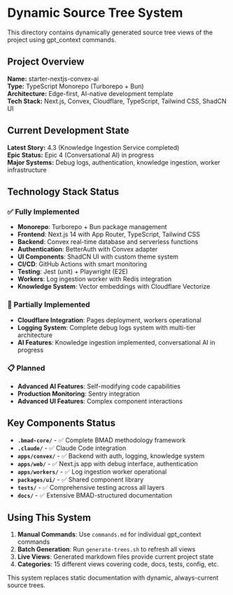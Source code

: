 # Dynamic Source Tree System

This directory contains dynamically generated source tree views of the project using gpt_context commands.

## Project Overview

**Name:** starter-nextjs-convex-ai  
**Type:** TypeScript Monorepo (Turborepo + Bun)  
**Architecture:** Edge-first, AI-native development template  
**Tech Stack:** Next.js, Convex, Cloudflare, TypeScript, Tailwind CSS, ShadCN UI

## Current Development State

**Latest Story:** 4.3 (Knowledge Ingestion Service completed)  
**Epic Status:** Epic 4 (Conversational AI) in progress  
**Major Systems:** Debug logs, authentication, knowledge ingestion, worker infrastructure

## Technology Stack Status

### ✅ Fully Implemented

- **Monorepo**: Turborepo + Bun package management
- **Frontend**: Next.js 14 with App Router, TypeScript, Tailwind CSS
- **Backend**: Convex real-time database and serverless functions
- **Authentication**: BetterAuth with Convex adapter
- **UI Components**: ShadCN UI with custom theme system
- **CI/CD**: GitHub Actions with smart monitoring
- **Testing**: Jest (unit) + Playwright (E2E)
- **Workers**: Log ingestion worker with Redis integration
- **Knowledge System**: Vector embeddings with Cloudflare Vectorize

### 🔄 Partially Implemented

- **Cloudflare Integration**: Pages deployment, workers operational
- **Logging System**: Complete debug logs system with multi-tier architecture
- **AI Features**: Knowledge ingestion implemented, conversational AI in progress

### 📋 Planned

- **Advanced AI Features**: Self-modifying code capabilities
- **Production Monitoring**: Sentry integration
- **Advanced UI Features**: Complex component interactions

## Key Components Status

- **`.bmad-core/`** - ✅ Complete BMAD methodology framework
- **`.claude/`** - ✅ Claude Code integration
- **`apps/convex/`** - ✅ Backend with auth, logging, knowledge system
- **`apps/web/`** - ✅ Next.js app with debug interface, authentication
- **`apps/workers/`** - ✅ Log ingestion worker operational
- **`packages/ui/`** - ✅ Shared component library
- **`tests/`** - ✅ Comprehensive testing across all layers
- **`docs/`** - ✅ Extensive BMAD-structured documentation

## Using This System

1. **Manual Commands**: Use `commands.md` for individual gpt_context commands
2. **Batch Generation**: Run `generate-trees.sh` to refresh all views
3. **Live Views**: Generated markdown files provide current project state
4. **Categories**: 15 different views covering code, docs, tests, config, etc.

This system replaces static documentation with dynamic, always-current source trees.
